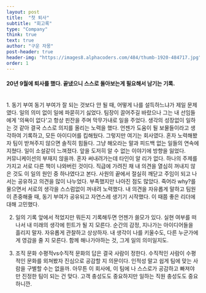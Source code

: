 ```yaml
---
layout: post
title:  "첫 퇴사"
subtitle: "회고록"
type: "Company"
think: true
text: true
author: "구운 자몽"
post-header: true
header-img: "https://images8.alphacoders.com/484/thumb-1920-484717.jpg"
order: 1
---
```


#### 20년 9월에 퇴사를 했다. 끝냈으니 스스로 돌아보는게 필요해서 남기는 기록.
<br>
1. 동기 부여
동기 부여가 잘 되는 것보다 안 될 때, 어떻게 나를 설득하느냐가 제일 문제였다. 일의 의미 없이 일에 파묻히기 싫었다. 팀장이 끌어주길 바랐으나 그는 내 선임들에게 '의욕이 없다'고 항상 핀잔을 주며 막무가내로 일을 주었다. 생각의 성장없이 일하는 것 같아 결국 스스로 의지를 올리는 노력을 했다. 언젠가 도움이 될 보물들이라고 생각하여 기록하고, 모든 아이디어를 킵해뒀다. 그렇지만 여기는 회사였다. 혼자 노력해봤자 팀이 받쳐주지 않으면 솔직히 힘들다. 그냥 해오라는 말과 피드백 없는 일들의 연속에 지쳤다. 일이 소설같이 느껴졌다. 앞을 도저히 알 수 없는 이야기에 방향을 잃었다. <br>커뮤니케이션의 부재지 않을까. 혼자 써내려가는데 타인이 알 리가 없다. 하나의 주제를 가지고 서로 다른 책이 나와버린 것이다. 직급에 가려진 채 내 의견을 열심히 꺼내지 않은 것도 이 일의 원인 중 하나였다고 본다. 사원의 끝에서 절실히 깨닫고 주임이 되고 나서는 공유하고 의견을 많이 나누었다. 부족했지만 나아진 점도 많았다. 죽어라 why?를 물으면서 서로의 생각을 스스럼없이 꺼내려 노력했다. 내 의견을 자유롭게 말하고 팀원이 존중해줄 때, 동기 부여가 공유되고 자연스레 생기기 시작했다. 이 때쯤 좋은 리더에 대해 고민했다.

2. 일의 기록
앞에서 적었지만 뭐든지 기록해두면 언젠가 쓸모가 있다. 실현 여부를 떠나서 내 미래의 생각에 힌트가 될 지 모른다. 순간의 감정, 지나가는 아이디어들을 흘리지 말자. 자유롭게 관찰하고 상상하자. 내 생각이 나를 키울수도, 다른 누군가에게 영감을 줄 지 모른다. 함께 해나가야하는 것, 그게 일의 의미일지도.

3. 조직 문화
수평적vs수직적 문화의 답은 결국 사람이 정한다. 수직적인 사람이 수평적인 문화를 외쳐봤자 진심으로 공감할 지 의문이다. 인적성 말고 쉽게 팀에 맞는 사람을 구별할 수는 없을까. 아무튼 이 회사에, 이 팀에 나 스스로가 공감하고 빠져야만 진정한 팀이 되는 건 맞다. 고객 충성도도 중요하지만 일하는 직원 충성도도 중요하니깐.
